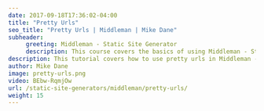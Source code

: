 ```yaml
---
date: 2017-09-18T17:36:02-04:00
title: "Pretty Urls"
seo_title: "Pretty Urls | Middleman | Mike Dane"
subheader:
     greeting: Middleman - Static Site Generator
     description: This course covers the basics of using Middleman - Static Site Generator. Work your way through the videos and we'll teach you everything you need to know to create a professional and scalable website or blog!
description: This tutorial covers how to use pretty urls in Middleman -  Static Site Generator.
author: Mike Dane
image: pretty-urls.png
video: BEbw-RqmjOw
url: /static-site-generators/middleman/pretty-urls/
weight: 15
---
```

